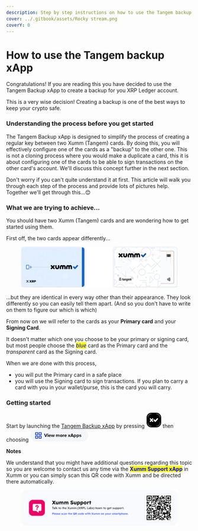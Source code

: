 ```yaml
---
description: Step by step instructions on how to use the Tangem backup xApp
cover: ../.gitbook/assets/Rocky stream.png
coverY: 0
---
```


# How to use the Tangem backup xApp

Congratulations! If you are reading this you have decided to use the Tangem Backup xApp to create a backup for you XRP Ledger account.

This is a very wise decision! Creating a backup is one of the best ways to keep your crypto safe.

### **Understanding the process before you get started**

The Tangem Backup xApp is designed to simplify the process of creating a regular key between two Xumm (Tangem) cards. By doing this, you will effectively configure one of the cards as a "backup" to the other one. This is not a cloning process where you would make a duplicate a card, this it is about configuring one of the cards to be able to sign transactions on the other card's account. We'll discuss this concept further in the next section.

Don't worry if you can't quite understand it at first. This article will walk you through each step of the process and provide lots of pictures help. Together we'll get through this...😊

### What we are trying to achieve...

You should have two Xumm (Tangem) cards and are wondering how to get started using them.

First off, the two cards appear differently...

<figure><img src="../.gitbook/assets/Xumm Tangem card -3.png" alt=""><figcaption></figcaption></figure>

...but they are identical in every way other than their appearance. They look differently so you can easily tell them apart. (And so you don't have to write on them to figure our which is which)

From now on we will refer to the cards as your **Primary card** and your **Signing Card**.&#x20;

It doesn't matter which one you choose to be your primary or signing card, but most people choose the _<mark style="color:blue;">blue</mark>_ card as the Primary card and the _transparent_ card as the Signing card.

When we are done with this process,

* &#x20;you will put the Primary card in a safe place&#x20;
* you will use the Signing card to sign transactions. If you plan to carry a card with you in your wallet/purse, this is the card you will carry.

### Getting started

Start by launching the [Tangem Backup xApp](https://xumm.app/detect/xapp:xumm.tangem-backup) by pressing <img src="../.gitbook/assets/image (5).png" alt="" data-size="line"> then choosing <img src="../.gitbook/assets/image (1).png" alt="" data-size="line">







**Notes**

We understand that you might have additional questions regarding this topic so you are welcome to contact us any time via the <mark style="color:blue;">**Xumm Support xApp**</mark> in Xumm or you can simply scan this QR code with Xumm and be directed there automatically.

<figure><img src="../.gitbook/assets/Support banner Xumm.png" alt=""><figcaption></figcaption></figure>
